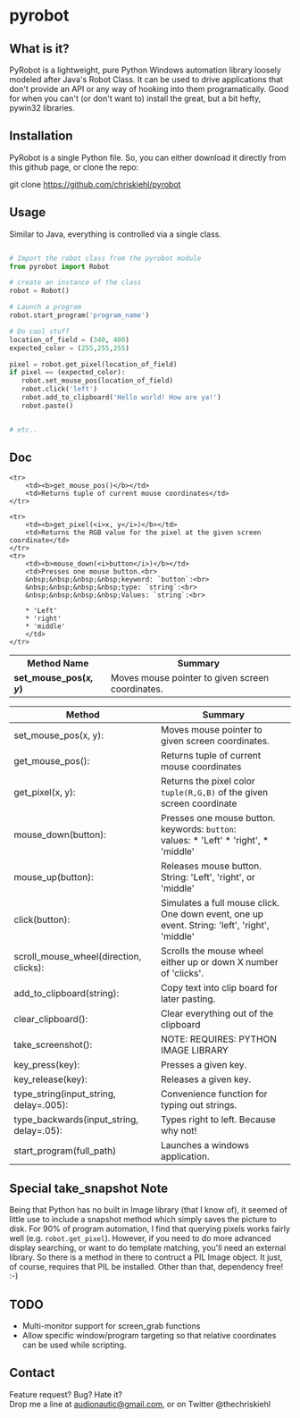 pyrobot
=======


What is it?
-----------  

PyRobot is a lightweight, pure Python Windows automation library loosely modeled after Java's Robot Class. It can be used to drive applications that don't provide an API or any way of hooking into them programatically. Good for when you can't (or don't want to) install the great, but a bit hefty, pywin32 libraries.   

Installation
------------

PyRobot is a single Python file. So, you can either download it directly from this github page, or clone the repo: 

git clone https://github.com/chriskiehl/pyrobot  

Usage
------

Similar to Java, everything is controlled via a single class.

 ```python

# Import the robot class from the pyrobot module
from pyrobot import Robot

# create an instance of the class
robot = Robot()

# Launch a program
robot.start_program('program_name') 

# Do cool stuff
location_of_field = (340, 400)
expected_color = (255,255,255)

pixel = robot.get_pixel(location_of_field)
if pixel == (expected_color): 
	robot.set_mouse_pos(location_of_field)
	robot.click('left')
	robot.add_to_clipboard('Hello world! How are ya!')
	robot.paste()


# etc.. 

 ```  

Doc  
---  

<table>
	<tr>
		<th>Method Name</th>
		<th>Summary</th>		
	</tr>
	<tr>
		<td><b>set_mouse_pos(<i>x, y</i>)</b></td>
		<td>Moves mouse pointer to given screen coordinates.</td>		
	</tr>

	<tr>
		<td><b>get_mouse_pos()</b></td>
		<td>Returns tuple of current mouse coordinates</td>		
	</tr>

	<tr>
		<td><b>get_pixel(<i>x, y</i>)</b></td>
		<td>Returns the RGB value for the pixel at the given screen coordinate</td>		
	</tr>
	<tr>
		<td><b>mouse_down(<i>button</i>)</b></td>
		<td>Presses one mouse button.<br>
		&nbsp;&nbsp;&nbsp;&nbsp;keyword: `button`:<br>
		&nbsp;&nbsp;&nbsp;&nbsp;type: `string`:<br>
		&nbsp;&nbsp;&nbsp;&nbsp;Values: `string`:<br>  

		* 'Left'
		* 'right'
		* 'middle'
		</td>		
	</tr>
</table>


   
| Method                                | Summary                    |
| --------------------------------------|-----------------------------
| set_mouse_pos(x, y): | Moves mouse pointer to given screen coordinates. |
| get_mouse_pos(): 		| Returns tuple of current mouse coordinates |
| get_pixel(x, y): 	| Returns the pixel color `tuple(R,G,B)` of the given screen coordinate|
| mouse_down(button): | Presses one mouse button. <br>    keywords: `button`:<br>    values: * 'Left' * 'right', * 'middle' |
| mouse_up(button):	 | Releases mouse button. String: 'Left', 'right', or 'middle' |
| click(button): 	| Simulates a full mouse click. One down event, one up event. String: 'left', 'right', 'middle' |
| scroll_mouse_wheel(direction, clicks):  | Scrolls the mouse wheel either up or down X number of 'clicks'. |
| add_to_clipboard(string):  | Copy text into clip board for later pasting. |
| clear_clipboard(): | Clear everything out of the clipboard|
| take_screenshot(): | NOTE: REQUIRES: PYTHON IMAGE LIBRARY| Takes a snapshot of desktop and loads it into memory |
| key_press(key): | Presses a given key. |
| key_release(key): | Releases a given key. |
| type_string(input_string, delay=.005): | Convenience function for typing out strings. |
| type_backwards(input_string, delay=.05): | Types right to left. Because why not! |
| start_program(full_path) | Launches a windows application.  |  


Special take_snapshot Note
-----------------------  

Being that Python has no built in Image library (that I know of), it seemed of little use to include a snapshot method which simply saves the picture to disk. For 90% of program automation, I find that querying pixels works fairly well (e.g. `robot.get_pixel`). However, if you need to do more advanced display searching, or want to do template matching, you'll need an external library. So there is a method in there to contruct a PIL Image object. It just, of course, requires that PIL be installed. Other than that, dependency free! :-)  

TODO
----  

* Multi-monitor support for screen_grab functions
* Allow specific window/program targeting so that relative coordinates can be used while scripting. 


Contact
-------

Feature request? Bug? Hate it?  
Drop me a line at audionautic@gmail.com, or on Twitter @thechriskiehl 









 